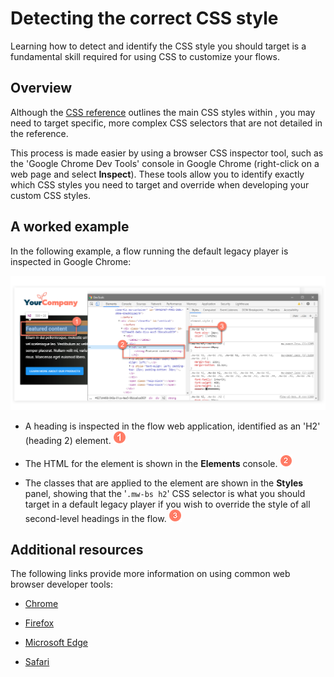# Detecting the correct CSS style 

<head>
  <meta name="guidename" content="Flow"/>
  <meta name="context" content="GUID-af239813-da04-45e3-8bda-9cb5d08d7ee9"/>
</head>


Learning how to detect and identify the CSS style you should target is a fundamental skill required for using CSS to customize your flows.

## Overview 

Although the [CSS reference](r-flo-CSS_Reference_d32122b8-0f11-47be-91c6-6986575f933e.md) outlines the main CSS styles within , you may need to target specific, more complex CSS selectors that are not detailed in the reference.

This process is made easier by using a browser CSS inspector tool, such as the 'Google Chrome Dev Tools' console in Google Chrome \(right-click on a web page and select **Inspect**\). These tools allow you to identify exactly which CSS styles you need to target and override when developing your custom CSS styles.

## A worked example 

In the following example, a flow running the default legacy player is inspected in Google Chrome:

![Detecting the correct CSS style](../Images/img-flo-CSS_detection_165d5744-6e0c-462b-939e-07849a8973bb.png)

-   A heading is inspected in the flow web application, identified as an 'H2' \(heading 2\) element. ![Step 1](../Images/img-flo-Step1_ed936f88-97de-4cc1-98ac-9f351a84a1bb.png)

-   The HTML for the element is shown in the **Elements** console. ![Step 2](../Images/img-flo-Step2_c61b5577-5d61-4de6-9cfd-7eb5f4587ce0.png)

-   The classes that are applied to the element are shown in the **Styles** panel, showing that the '`.mw-bs h2`' CSS selector is what you should target in a default legacy player if you wish to override the style of all second-level headings in the flow. ![Step 3](../Images/img-flo-Step3_80c92964-4950-401a-b366-9af635fc20e7.png)


## Additional resources 

The following links provide more information on using common web browser developer tools:

-   [Chrome](https://developers.google.com/web/tools/chrome-devtools/?__hstc=20629287.e829d894e9eb334370cdf9c73d539ff7.1591362400059.1591362400059.1591362400059.1&__hssc=20629287.1.1591362400060&__hsfp=3977930374)

-   [Firefox](https://developer.mozilla.org/en-US/docs/Tools/Page_Inspector)

-   [Microsoft Edge](https://docs.microsoft.com/en-us/microsoft-edge/devtools-guide)

-   [Safari](https://support.apple.com/guide/safari/examine-webpage-elements-and-activity-ibrw1018/mac)